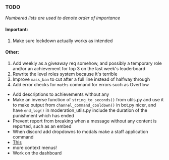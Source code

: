 ### TODO

*Numbered lists are used to denote order of importance*

#### Important:

1. Make sure lockdown actually works as intended

#### Other:

1. Add weekly as a giveaway req somehow, and possibly a temporary role and/or an achievement for top 3 on the last week's leaderboard
2. Rewrite the level roles system because it's terrible
3. Improve `mass_ban` to cut after a full line instead of halfway through
4. Add error checks for `maths` command for errors such as Overflow

- Add descriptions to achievements without any
- Make an inverse function of `string_to_seconds()` from utils.py and use it to make output from `channel_command_cooldown()` in bot.py nicer, and have `end_log()` in moderation_utils.py include the duration of the punishment which has ended
- Prevent report from breaking when a message without any content is reported, such as an embed
- When discord add dropdowns to modals make a staff application command
- [This](https://canary.discord.com/channels/667953033929293855/708924416028966922/981643060838543410)
- more context menus!
- Work on the dashboard
